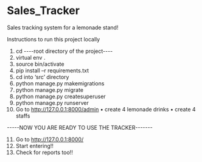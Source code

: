 # Sales_Tracker
Sales tracking system for a lemonade stand!

Instructions to run this project locally

1. cd ----root directory of the project----
2. virtual env .
3. source bin/activate
4. pip install –r requirements.txt
5. cd into ‘src’ directory
6. python manage.py makemigrations
7. python manage.py migrate
8. python manage.py createsuperuser
9. python manage.py runserver
10. Go to http://127.0.0.1:8000/admin
   • create 4 lemonade drinks
   • create 4 staffs
   
-----NOW YOU ARE READY TO USE THE TRACKER-------

11. Go to http://127.0.0.1:8000/
12. Start entering!!
13. Check for reports too!!
